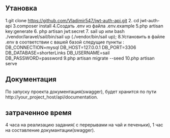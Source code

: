 
</p>

## Утановка
1.git clone https://github.com/Vladimir547/jwt-auth-api.git
2. cd jwt-auth-api
3.composer install
4.Создать .env из файла .env.example
5.php artisan key:generate
6. php artisan jwt:secret
7. sail up или bash ./vendor/laravel/sail/bin/sail up (./vendor/bin/sail up);
8.Установить в файле .env в соответствии с вашей базой следущие пункты : DB_CONNECTION=mysql DB_HOST=127.0.0.1 DB_PORT=3306 DB_DATABASE=shorterLinks DB_USERNAME=sail DB_PASSWORD=password
9.php artisan migrate --seed
10.php artisan serve



## Документация

По запуску проекта документация(swagger), будет хранится по пути http://your_project_host/api/documentation.

## затраченное время

4 часа на реализацию задания( с перерывами на чай и печеньки), 1 час на составление докумантации(swagger).
